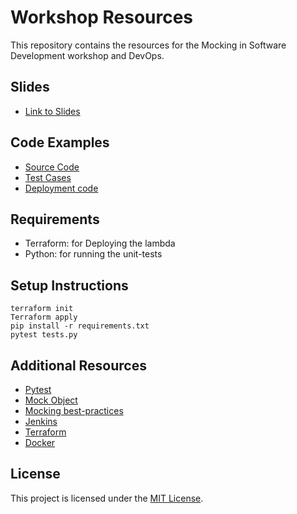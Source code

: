 # Workshop Resources

This repository contains the resources for the Mocking in Software Development workshop and DevOps.

## Slides

- [Link to Slides](https://docs.google.com/presentation/d/1x1xGOwn79n8iACELSSIuXbmP5oxBfys5/edit#slide=id.g30bc8e4984e_0_26)

## Code Examples

- [Source Code](lambda_function.py)
- [Test Cases](tests.py)
- [Deployment code](main.tf) 

## Requirements
- Terraform: for Deploying the lambda
- Python: for running the unit-tests

## Setup Instructions
```
terraform init
Terraform apply
pip install -r requirements.txt
pytest tests.py
```

## Additional Resources

- [Pytest](https://docs.pytest.org/en/7.3.x/)
- [Mock Object](https://docs.python.org/3/library/unittest.mock.html)
- [Mocking best-practices](https://www.telerik.com/blogs/mocking-best-practices)
- [Jenkins](https://www.jenkins.io/)
- [Terraform](https://www.terraform.io/)
- [Docker](https://docs.docker.com/get-started/)

## License

This project is licensed under the [MIT License](LICENSE).
